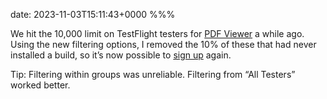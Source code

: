 date: 2023-11-03T15:11:43+0000
%%%

We hit the 10,000 limit on TestFlight testers for [PDF Viewer](https://pdfviewer.io/) a while ago. Using the new filtering options, I removed the 10% of these that had never installed a build, so it’s now possible to [sign up](https://pdfviewer.io/faq/ios-how-do-i-join-the-ios-testflight-beta/) again.

Tip: Filtering within groups was unreliable. Filtering from “All Testers” worked better.

